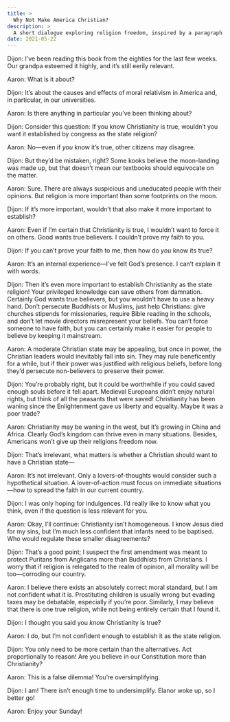 ```yaml
---
title: >
  Why Not Make America Christian?
description: >
  A short dialogue exploring religion freedom, inspired by a paragraph in the introduction of _The Closing of the American Mind_ by Allan Bloom.
date: 2021-05-22
---
```


<span class="sc">Dijon:</span> I’ve been reading this book from the eighties for the last few weeks. Our grandpa esteemed it highly, and it’s still eerily relevant.

<span class="sc">Aaron:</span> What is it about?

<span class="sc">Dijon:</span> It’s about the causes and effects of moral relativism in America and, in particular, in our universities.

<span class="sc">Aaron:</span> Is there anything in particular you’ve been thinking about?

<span class="sc">Dijon:</span> Consider this question: If you know Christianity is true, wouldn’t you want it established by congress as the state religion?

<span class="sc">Aaron:</span> No—even if _you_ know it’s true, other citizens may disagree.

<span class="sc">Dijon:</span> But they’d be mistaken, right? Some kooks believe the moon-landing was made up, but that doesn’t mean our textbooks should equivocate on the matter.

<span class="sc">Aaron:</span> Sure. There are always suspicious and uneducated people with their opinions. But religion is more important than some footprints on the moon.

<span class="sc">Dijon:</span> If it’s more important, wouldn’t that also make it more important to establish?

<span class="sc">Aaron:</span> Even if I’m certain that Christianity is true, I wouldn’t want to force it on others. Good wants true believers. I couldn’t prove my faith to you.

<span class="sc">Dijon:</span> If you can’t prove your faith to me, then how do _you_ know its true?

<span class="sc">Aaron:</span> It’s an internal experience—I’ve felt God’s presence. I can’t explain it with words.

<span class="sc">Dijon:</span> Then it’s even more important to establish Christianity as the state religion! Your privileged knowledge can save others from damnation. Certainly God wants true believers, but you wouldn’t have to use a heavy hand. Don’t persecute Buddhists or Muslims, just help Christians: give churches stipends for missionaries, require Bible reading in the schools, and don’t let movie directors misrepresent your beliefs. You can’t force someone to have faith, but you can certainly make it easier for people to believe by keeping it mainstream.

<span class="sc">Aaron:</span> A moderate Christian state may be appealing, but once in power, the Christian leaders would inevitably fall into sin. They may rule beneficently for a while, but if their power was justified with religious beliefs, before long they’d persecute non-believers to preserve their power.

<span class="sc">Dijon:</span> You’re probably right, but it could be worthwhile if you could saved enough souls before it fell apart. Medieval Europeans didn’t enjoy natural rights, but think of all the peasants that were saved! Christianity has been waning since the Enlightenment gave us liberty and equality. Maybe it was a poor trade?

<span class="sc">Aaron:</span> Christianity may be waning in the west, but it’s growing in China and Africa. Clearly God’s kingdom can thrive even in many situations. Besides, Americans won’t give up their religions freedom now.

<span class="sc">Dijon:</span> That’s irrelevant, what matters is whether a Christian should want to have a Christian state—

<span class="sc">Aaron:</span> It’s not irrelevant. Only a lovers-of-thoughts would consider such a hypothetical situation. A lover-of-action must focus on immediate situations—how to spread the faith in our current country.

<span class="sc">Dijon:</span> I was only hoping for indulgences. I’d really like to know what you think, even if the question is less relevant for you.

<span class="sc">Aaron:</span> Okay, I’ll continue: Christianity isn’t homogeneous. I know Jesus died for my sins, but I’m much less confident that infants need to be baptised. Who would regulate these smaller disagreements?

<span class="sc">Dijon:</span> That’s a good point; I suspect the first amendment was meant to protect Puritans from Anglicans more than Buddhists from Christians. I worry that if religion is relegated to the realm of opinion, all morality will be too—corroding our country.

<span class="sc">Aaron:</span> I believe there exists an absolutely correct moral standard, but I am not confident what it is. Prostituting children is usually wrong but evading taxes may be debatable, especially if you’re poor. Similarly, I may believe that there is one true religion, while not being entirely certain that I found it.

<span class="sc">Dijon:</span> I thought you said you _know_ Christianity is true?

<span class="sc">Aaron:</span> I do, but I’m not confident enough to establish it as the state religion.

<span class="sc">Dijon:</span> You only need to be more certain than the alternatives. Act proportionally to reason! Are you believe in our Constitution more than Christianity?

<span class="sc">Aaron:</span> This is a false dilemma! You’re oversimplifying.

<span class="sc">Dijon:</span> I am! There isn’t enough time to undersimplify. Elanor woke up, so I better go!

<span class="sc">Aaron:</span> Enjoy your Sunday!
